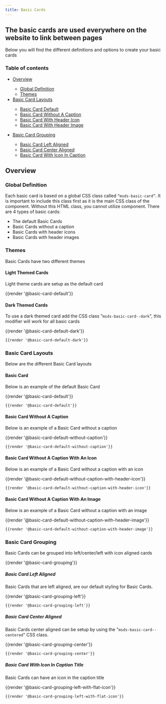 ```yaml
---
title: Basic Cards
---
```


## The basic cards are used everywhere on the website to link between pages
Below you will find the different definitions and options to create your basic cards

### Table of contents
<div class="row">
    <div class="col-6">
        <ul class="document__unordered-list">
            <li class="document__unordered-list-item"> 
                 <a class="msds-link"href="#overview">Overview</a>
            </li>
            <ul class="document__unordered-list">
                <li class="document__unordered-list-item">
                  <a class="msds-link"href="#global-definition">Global Definition</a>
                </li>
                <li class="document__unordered-list-item">
                  <a class="msds-link"href="#themes">Themes</a>
                </li>
            </ul>
            <li class="document__unordered-list-item"> 
                <a class="msds-link"href="#basic-card-layouts">Basic Card Layouts</a>
            </li>
            <ul class="document__unordered-list">
                <li class="document__unordered-list-item"> 
                    <a class="msds-link"href="#basic-card">Basic Card Default</a>
                </li>
                <li class="document__unordered-list-item"> 
                    <a class="msds-link"href="#basic-card-without-a-caption">Basic Card Without A Caption</a>
                </li>
                <li class="document__unordered-list-item">
                    <a class="msds-link"href="#basic-card-without-a-caption-with-an-icon">Basic Card With Header Icon</a>
                </li>
                <li class="document__unordered-list-item">
                    <a class="msds-link"href="#basic-media-card-with-media-types">Basic Card With Header Image</a>
                </li>
            </ul>
        </ul>
    </div>
    <div class="col-6">
        <ul class="document__unordered-list">
            <li class="document__unordered-list-item"> 
                <a class="msds-link"href="#basic-card-grouping">Basic Card Grouping</a>
            </li>
            <ul class="document__unordered-list">
                <li class="document__unordered-list-item">
                    <a class="msds-link"href="#basic-card-left-aligned">Basic Card Left Aligned</a>
                </li>
                <li class="document__unordered-list-item">
                    <a class="msds-link"href="#basic-card-center-aligned">Basic Card Center Aligned</a>
                </li>
                <li class="document__unordered-list-item">
                    <a class="msds-link"href="#basic-card-with-icon-in-caption-title">Basic Card With Icon In Caption</a>
                </li>
            </ul>
        </ul>
    </div>
</div>

## Overview
### Global Definition
Each basic card is based on a global CSS class called <code>“msds-basic-card”</code>. It is important to include this class first as it is the main CSS class of the component. Without this HTML class, you cannot utilize component. 
There are 4 types of basic cards:
-	The default Basic Cards
-	Basic Cards without a caption
-   Basic Cards with header icons 
-   Basic Cards with header images

### Themes
Basic Cards have two different themes

#### Light Themed Cards
Light theme cards are setup as the default card

<div class="element-preview">
  <div class="element-preview__inner">{{render '@basic-card-default'}}</div>
</div>

#### Dark Themed Cards
To use a dark themed card add the CSS class "<code>msds-basic-card\--dark</code>", this modifier will work for all basic cards

<div class="element-preview-dark">
  <div class="element-preview__inner">{{render '@basic-card-default-dark'}}</div>
</div>

```html
{{render '@basic-card-default-dark'}}
```

### Basic Card Layouts
Below are the different Basic Card layouts

#### Basic Card
Below is an example of the default Basic Card 

<div class="element-preview">
  <div class="element-preview__inner">{{render '@basic-card-default'}}</div>
</div>

```html
{{render '@basic-card-default'}}
```

#### Basic Card Without A Caption
Below is an example of a Basic Card without a caption

<div class="element-preview">
  <div class="element-preview__inner">{{render '@basic-card-default-without-caption'}}</div>
</div>

```html
{{render '@basic-card-default-without-caption'}}
```

#### Basic Card Without A Caption With An Icon
Below is an example of a Basic Card without a caption with an icon

<div class="element-preview">
  <div class="element-preview__inner">{{render '@basic-card-default-without-caption-with-header-icon'}}</div>
</div>

```html
{{render '@basic-card-default-without-caption-with-header-icon'}}
```

#### Basic Card Without A Caption With An Image
Below is an example of a Basic Card without a caption with an image

<div class="element-preview">
  <div class="element-preview__inner">{{render '@basic-card-default-without-caption-with-header-image'}}</div>
</div>

```html
{{render '@basic-card-default-without-caption-with-header-image'}}
```

### Basic Card Grouping
Basic Cards can be grouped into left/center/left with icon aligned cards

<div class="element-preview">
  <div class="element-preview__inner">{{render '@basic-card-grouping'}}</div>
</div>

##### Basic Card Left Aligned
Basic Cards that are left aligned, are our default styling for Basic Cards.

<div class="element-preview">
  <div class="element-preview__inner">{{render '@basic-card-grouping-left'}}</div>
</div>

```html
{{render '@basic-card-grouping-left'}}
```

##### Basic Card Center Aligned
Basic Cards center aligned can be setup by using the "<code>msds-basic-card--centered</code>" CSS class.

<div class="element-preview">
  <div class="element-preview__inner">{{render '@basic-card-grouping-center'}}</div>
</div>

```html
{{render '@basic-card-grouping-center'}}
```

##### Basic Card With Icon In Caption Title
Basic Cards can have an icon in the caption title

<div class="element-preview">
  <div class="element-preview__inner">{{render '@basic-card-grouping-left-with-flat-icon'}}</div>
</div>

```html
{{render '@basic-card-grouping-left-with-flat-icon'}}
```

